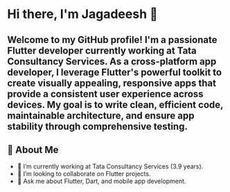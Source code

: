 # Hi there, I'm Jagadeesh 👋

## Welcome to my GitHub profile! I'm a passionate Flutter developer currently working at Tata Consultancy Services. As a cross-platform app developer, I leverage Flutter's powerful toolkit to create visually appealing, responsive apps that provide a consistent user experience across devices. My goal is to write clean, efficient code, maintainable architecture, and ensure app stability through comprehensive testing.

## 🚀 About Me

- 🏢 I’m currently working at Tata Consultancy Services (3.9 years).
- 🤝 I’m looking to collaborate on Flutter projects.
- 💬 Ask me about Flutter, Dart, and mobile app development.
